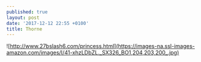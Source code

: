 ```yaml
---
published: true
layout: post
date: '2017-12-12 22:55 +0100'
title: Thorne
---
```

![http://www.27bslash6.com/princess.html](https://images-na.ssl-images-amazon.com/images/I/41-xhzLDbZL._SX326_BO1,204,203,200_.jpg)
